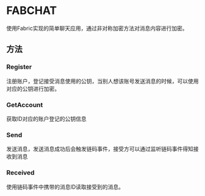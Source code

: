 # FABCHAT

使用Fabric实现的简单聊天应用，通过非对称加密方法对消息内容进行加密。

## 方法

### Register

注册账户，登记接受消息使用的公钥，当别人想该账号发送消息的时候，可以使用对应的公钥进行加密。

### GetAccount

获取ID对应的账户登记的公钥信息

### Send

发送消息，发送消息成功后会触发链码事件，接受方可以通过监听链码事件得知接收到消息

### Received

使用链码事件中携带的消息ID读取接受到的消息。